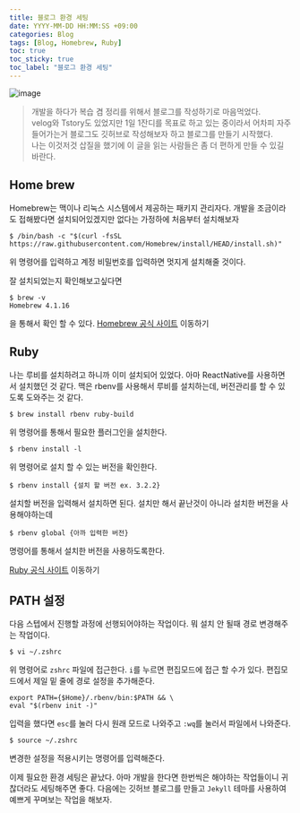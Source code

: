 ```yaml
---
title: 블로그 환경 세팅
date: YYYY-MM-DD HH:MM:SS +09:00
categories: Blog
tags: [Blog, Homebrew, Ruby]
toc: true
toc_sticky: true
toc_label: "블로그 환경 세팅"
---
```


![image](https://blog.kakaocdn.net/dn/Kl0e8/btqCzADnGSi/fC7tMdoSp6oGS8L2K429V1/img.png)

> 개발을 하다가 복습 겸 정리를 위해서 블로그를 작성하기로 마음먹었다. <br>
> velog와 Tstory도 있었지만 1일 1잔디를 목표로 하고 있는 중이라서 어차피 자주 들어가는거 블로그도 깃허브로 작성해보자 하고 블로그를 만들기 시작했다. <br>
> 나는 이것저것 삽질을 했기에 이 글을 읽는 사람들은 좀 더 편하게 만들 수 있길 바란다.

## Home brew

Homebrew는 맥이나 리눅스 시스템에서 제공하는 패키지 관리자다. 개발을 조금이라도 접해봤다면 설치되어있겠지만 없다는 가정하에 처음부터 설치해보자

```shell
$ /bin/bash -c "$(curl -fsSL https://raw.githubusercontent.com/Homebrew/install/HEAD/install.sh)"
```

위 명령어를 입력하고 계정 비밀번호를 입력하면 멋지게 설치해줄 것이다.

잘 설치되었는지 확인해보고싶다면

```shell
$ brew -v
Homebrew 4.1.16
```

을 통해서 확인 할 수 있다.
[Homebrew 공식 사이트](https://brew.sh/ko/) 이동하기

## Ruby

나는 루비를 설치하려고 하니까 이미 설치되어 있었다. 아마 ReactNative를 사용하면서 설치했던 것 같다.
맥은 rbenv를 사용해서 루비를 설치하는데, 버전관리를 할 수 있도록 도와주는 것 같다.

```shell
$ brew install rbenv ruby-build
```

위 명령어를 통해서 필요한 플러그인을 설치한다.

```shell
$ rbenv install -l
```

위 명령어로 설치 할 수 있는 버전을 확인한다.

```shell
$ rbenv install {설치 할 버전 ex. 3.2.2}
```

설치할 버전을 입력해서 설치하면 된다. 설치만 해서 끝난것이 아니라 설치한 버전을 사용해야하는데

```shell
$ rbenv global {아까 입력한 버전}
```

명령어를 통해서 설치한 버전을 사용하도록한다.

[Ruby 공식 사이트](https://www.ruby-lang.org/en/) 이동하기

## PATH 설정

다음 스텝에서 진행할 과정에 선행되어야하는 작업이다. 뭐 설치 안 될때 경로 변경해주는 작업이다.

```shell
$ vi ~/.zshrc
```

위 명령어로 `zshrc` 파일에 접근한다. `i`를 누르면 편집모드에 접근 할 수가 있다. 편집모드에서 제일 밑 줄에 경로 설정을 추가해준다.

```shell
export PATH={$Home}/.rbenv/bin:$PATH && \
eval "$(rbenv init -)"
```

입력을 했다면 `esc`를 눌러 다시 원래 모드로 나와주고 `:wq`를 눌러서 파일에서 나와준다.

```shell
$ source ~/.zshrc
```

변경한 설정을 적용시키는 명령어를 입력해준다.

이제 필요한 환경 세팅은 끝났다. 아마 개발을 한다면 한번씩은 해야하는 작업들이니 귀찮더라도 세팅해주면 좋다.
다음에는 깃허브 블로그를 만들고 `Jekyll` 테마를 사용하여 예쁘게 꾸며보는 작업을 해보자.
